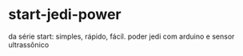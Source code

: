 # start-jedi-power
da série start: simples, rápido, fácil. poder jedi com arduino e sensor ultrassônico 
